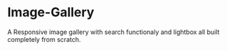 # Image-Gallery
 A Responsive image gallery with search functionaly and lightbox all built completely from scratch.
